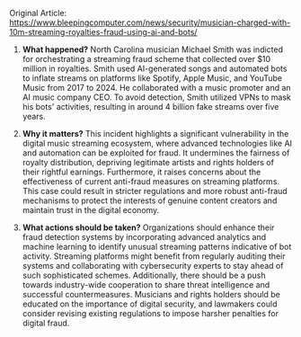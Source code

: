 Original Article: https://www.bleepingcomputer.com/news/security/musician-charged-with-10m-streaming-royalties-fraud-using-ai-and-bots/

1. **What happened?**
North Carolina musician Michael Smith was indicted for orchestrating a streaming fraud scheme that collected over $10 million in royalties. Smith used AI-generated songs and automated bots to inflate streams on platforms like Spotify, Apple Music, and YouTube Music from 2017 to 2024. He collaborated with a music promoter and an AI music company CEO. To avoid detection, Smith utilized VPNs to mask his bots' activities, resulting in around 4 billion fake streams over five years.

2. **Why it matters?**
This incident highlights a significant vulnerability in the digital music streaming ecosystem, where advanced technologies like AI and automation can be exploited for fraud. It undermines the fairness of royalty distribution, depriving legitimate artists and rights holders of their rightful earnings. Furthermore, it raises concerns about the effectiveness of current anti-fraud measures on streaming platforms. This case could result in stricter regulations and more robust anti-fraud mechanisms to protect the interests of genuine content creators and maintain trust in the digital economy.

3. **What actions should be taken?**
Organizations should enhance their fraud detection systems by incorporating advanced analytics and machine learning to identify unusual streaming patterns indicative of bot activity. Streaming platforms might benefit from regularly auditing their systems and collaborating with cybersecurity experts to stay ahead of such sophisticated schemes. Additionally, there should be a push towards industry-wide cooperation to share threat intelligence and successful countermeasures. Musicians and rights holders should be educated on the importance of digital security, and lawmakers could consider revising existing regulations to impose harsher penalties for digital fraud.